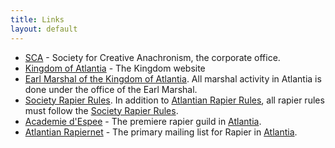 ```yaml
---
title: Links
layout: default
---
```


- [SCA](http://www.sca.org/) - Society for Creative Anachronism, the corporate office.
- [Kingdom of Atlantia](http://atlantia.sca.org/) - The Kingdom website
- [Earl Marshal of the Kingdom of Atlantia](http://marshal.atlantia.sca.org/). All marshal activity in Atlantia is done under the office of the Earl Marshal.
- [Society Rapier Rules](http://www.sca.org/officers/marshal/combat/rapier/). In addition to [Atlantian Rapier Rules](/rules/), all rapier rules must follow the [Society Rapier Rules](http://www.sca.org/officers/marshal/combat/rapier/).
- [Academie d'Espee](http://www.mindspring.com/~aedan/) - The premiere rapier guild in [Atlantia](http://atlantia.sca.org).
- [Atlantian Rapiernet](http://groups.yahoo.com/group/atlantianrapiernet/) - The primary mailing list for Rapier in [Atlantia](http://atlantia.sca.org).
